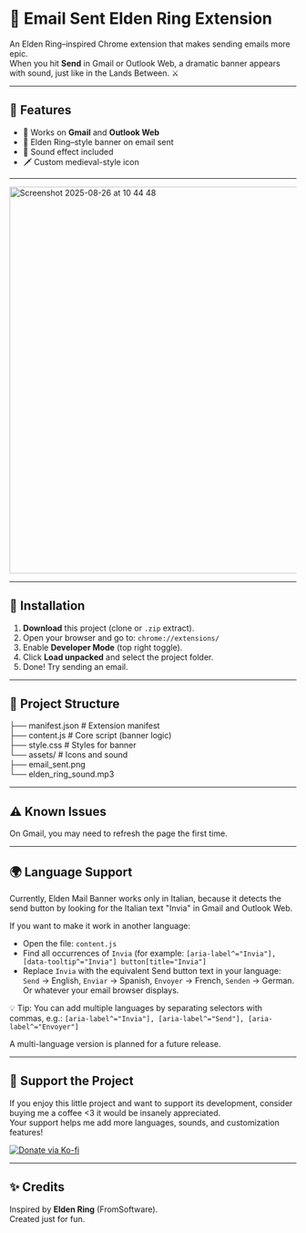 # 📜 Email Sent Elden Ring Extension
An Elden Ring–inspired Chrome extension that makes sending emails more epic.  
When you hit **Send** in Gmail or Outlook Web, a dramatic banner appears with sound, just like in the Lands Between. ⚔️

---

## 🚀 Features
- 📨 Works on **Gmail** and **Outlook Web**  
- 📜 Elden Ring–style banner on email sent  
- 🎵 Sound effect included  
- 🗡 Custom medieval-style icon  

---

<img width="1440" height="678" alt="Screenshot 2025-08-26 at 10 44 48" src="https://github.com/user-attachments/assets/9527aa19-a714-4f5b-af28-ae552a788465" />

---

## 🔧 Installation
1. **Download** this project (clone or `.zip` extract).  
2. Open your browser and go to: `chrome://extensions/`  
3. Enable **Developer Mode** (top right toggle).  
4. Click **Load unpacked** and select the project folder.  
5. Done! Try sending an email.


---

## 📂 Project Structure
├── manifest.json # Extension manifest<br>
├── content.js # Core script (banner logic)<br>
├── style.css # Styles for banner<br>
└── assets/ # Icons and sound<br>
├── email_sent.png<br>
└── elden_ring_sound.mp3<br>

---


## ⚠️ Known Issues
On Gmail, you may need to refresh the page the first time.  

---

## 🌍 Language Support
Currently, Elden Mail Banner works only in Italian, because it detects the send button by looking for the Italian text "Invia" in Gmail and Outlook Web.

If you want to make it work in another language:

- Open the file: `content.js`
- Find all occurrences of `Invia` (for example: `[aria-label^="Invia"], [data-tooltip^="Invia"] button[title="Invia"]`
- Replace `Invia` with the equivalent Send button text in your language: `Send` → English, `Enviar` → Spanish, `Envoyer` → French, `Senden` → German. Or whatever your email browser displays.

💡 Tip: You can add multiple languages by separating selectors with commas, e.g.: `[aria-label^="Invia"], [aria-label^="Send"], [aria-label^="Envoyer"]`

A multi-language version is planned for a future release.

---

## 💖 Support the Project
If you enjoy this little project and want to support its development, consider buying me a coffee <3 it would be insanely appreciated.  
Your support helps me add more languages, sounds, and customization features!

[![Donate via Ko-fi](https://ko-fi.com/img/githubbutton_sm.svg)](https://ko-fi.com/M4M11KB4TU)


---


## ✨ Credits
Inspired by **Elden Ring** (FromSoftware).  
Created just for fun.  

